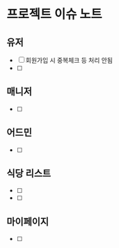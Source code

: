# 프로젝트 이슈 노트
## 유저
* [ ] 회원가입 시 중복체크 등 처리 안됨
* [ ] 

## 매니저
* [ ] 

## 어드민
* [ ] 

## 식당 리스트
* [ ] 
* [ ] 

## 마이페이지
* [ ] 